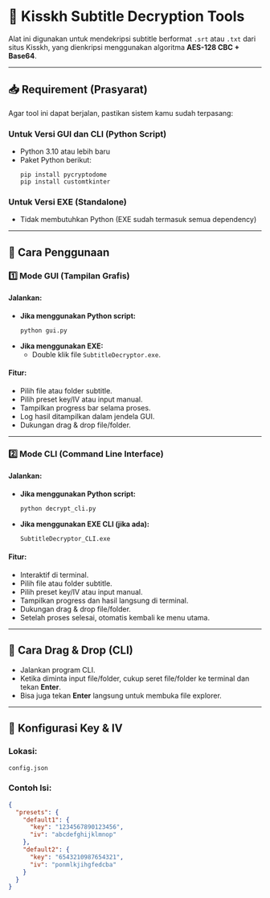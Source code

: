 # 📜 Kisskh Subtitle Decryption Tools

Alat ini digunakan untuk mendekripsi subtitle berformat `.srt` atau `.txt` dari situs Kisskh, yang dienkripsi menggunakan algoritma **AES-128 CBC + Base64**.

---

## 📥 Requirement (Prasyarat)

Agar tool ini dapat berjalan, pastikan sistem kamu sudah terpasang:

### Untuk Versi GUI dan CLI (Python Script)

- Python 3.10 atau lebih baru
- Paket Python berikut:
  ```
  pip install pycryptodome
  pip install customtkinter
  ```

### Untuk Versi EXE (Standalone)

- Tidak membutuhkan Python (EXE sudah termasuk semua dependency)

---

## 🚀 Cara Penggunaan

### 1️⃣ Mode GUI (Tampilan Grafis)

#### Jalankan:

- **Jika menggunakan Python script:**
  ```bash
  python gui.py
  ```
- **Jika menggunakan EXE:**
  - Double klik file `SubtitleDecryptor.exe`.

#### Fitur:

- Pilih file atau folder subtitle.
- Pilih preset key/IV atau input manual.
- Tampilkan progress bar selama proses.
- Log hasil ditampilkan dalam jendela GUI.
- Dukungan drag & drop file/folder.

---

### 2️⃣ Mode CLI (Command Line Interface)

#### Jalankan:

- **Jika menggunakan Python script:**
  ```bash
  python decrypt_cli.py
  ```
- **Jika menggunakan EXE CLI (jika ada):**
  ```bash
  SubtitleDecryptor_CLI.exe
  ```

#### Fitur:

- Interaktif di terminal.
- Pilih file atau folder subtitle.
- Pilih preset key/IV atau input manual.
- Tampilkan progress dan hasil langsung di terminal.
- Dukungan drag & drop file/folder.
- Setelah proses selesai, otomatis kembali ke menu utama.

---

## 🔗 Cara Drag & Drop (CLI)

- Jalankan program CLI.
- Ketika diminta input file/folder, cukup seret file/folder ke terminal dan tekan **Enter**.
- Bisa juga tekan **Enter** langsung untuk membuka file explorer.

---

## 🔑 Konfigurasi Key & IV

### Lokasi:

`config.json`

### Contoh Isi:

```json
{
  "presets": {
    "default1": {
      "key": "1234567890123456",
      "iv": "abcdefghijklmnop"
    },
    "default2": {
      "key": "6543210987654321",
      "iv": "ponmlkjihgfedcba"
    }
  }
}
```
